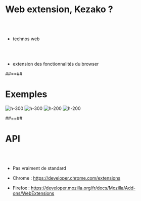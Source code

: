 <!-- .slide: class="" -->

# Web extension, Kezako ?

<br/>
<br/>

<ul class="fragment" data-fragment-index="1"><li>technos <span class="bold">web</span></li></ul>
<br/>
<br/>
<ul class="fragment" data-fragment-index="2"><li><span class="bold">extension</span> des fonctionnalités du browser</li></ul>

##==##

<!-- .slide: class="flex-row full-center" -->

# Exemples

![h-300](./assets/images/adblockplus.png)
![h-300](./assets/images/LastPass.png)
![h-200](./assets/images/metamask.svg)
![h-200](./assets/images/reactdevtools.png)

##==##

<!-- .slide: class="" -->

# API

<br/>
<br/>

- Pas vraiment de standard
  <br/>

- Chrome : https://developer.chrome.com/extensions
  <br/>

- Firefox : https://developer.mozilla.org/fr/docs/Mozilla/Add-ons/WebExtensions
